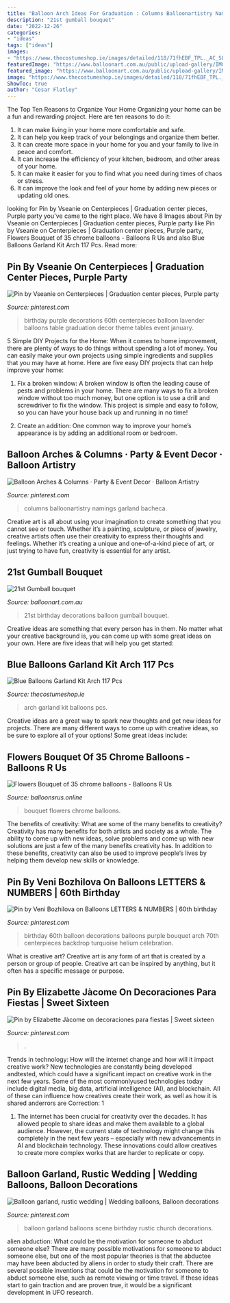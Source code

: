 ```yaml
---
title: "Balloon Arch Ideas For Graduation : Columns Balloonartistry Namings Garland Bacheca"
description: "21st gumball bouquet"
date: "2022-12-26"
categories:
- "ideas"
tags: ["ideas"]
images:
- "https://www.thecostumeshop.ie/images/detailed/118/71fhEBF_TPL._AC_SL1000_.jpg"
featuredImage: "https://www.balloonart.com.au/public/upload-gallery/IMG_0007.jpg"
featured_image: "https://www.balloonart.com.au/public/upload-gallery/IMG_0007.jpg"
image: "https://www.thecostumeshop.ie/images/detailed/118/71fhEBF_TPL._AC_SL1000_.jpg"
ShowToc: true
author: "Cesar Flatley"
---
```



The Top Ten Reasons to Organize Your Home
Organizing your home can be a fun and rewarding project. Here are ten reasons to do it: 
1. It can make living in your home more comfortable and safe.
2. It can help you keep track of your belongings and organize them better. 
3. It can create more space in your home for you and your family to live in peace and comfort. 
4. It can increase the efficiency of your kitchen, bedroom, and other areas of your home. 
5. It can make it easier for you to find what you need during times of chaos or stress. 
6. It can improve the look and feel of your home by adding new pieces or updating old ones. 

	

		
looking for Pin by Vseanie on Centerpieces | Graduation center pieces, Purple party you've came to the right place. We have 8 Images about Pin by Vseanie on Centerpieces | Graduation center pieces, Purple party like Pin by Vseanie on Centerpieces | Graduation center pieces, Purple party, Flowers Bouquet of 35 chrome balloons - Balloons R Us and also Blue Balloons Garland Kit Arch 117 Pcs. Read more:
		
    
## Pin By Vseanie On Centerpieces | Graduation Center Pieces, Purple Party

<img loading=lazy src="https://i.pinimg.com/736x/7b/b9/3b/7bb93b0b00fbc744cdc32307c10f1e42.jpg" onerror="this.onerror=null;this.src='https://tse2.mm.bing.net/th?id=OIP.Q4Rt9J5gJEF3uNHJaIYO0QHaHa&amp;pid=15.1';" alt="Pin by Vseanie on Centerpieces | Graduation center pieces, Purple party">

_Source: pinterest.com_

>birthday purple decorations 60th centerpieces balloon lavender balloons table graduation decor theme tables event january. 

	

5 Simple DIY Projects for the Home:
When it comes to home improvement, there are plenty of ways to do things without spending a lot of money. You can easily make your own projects using simple ingredients and supplies that you may have at home. Here are five easy DIY projects that can help improve your home: 
1. Fix a broken window: A broken window is often the leading cause of pests and problems in your home. There are many ways to fix a broken window without too much money, but one option is to use a drill and screwdriver to fix the window. This project is simple and easy to follow, so you can have your house back up and running in no time!

2. Create an addition: One common way to improve your home’s appearance is by adding an additional room or bedroom.

    
## Balloon Arches &amp; Columns · Party &amp; Event Decor · Balloon Artistry

<img loading=lazy src="https://i.pinimg.com/736x/28/91/92/289192486c032d9ff08c6957e22fcfe7.jpg" onerror="this.onerror=null;this.src='https://tse4.mm.bing.net/th?id=OIP.pacRQKL8R-oTjQJlnpUtvQHaE8&amp;pid=15.1';" alt="Balloon Arches &amp; Columns · Party &amp; Event Decor · Balloon Artistry">

_Source: pinterest.com_

>columns balloonartistry namings garland bacheca. 

	

Creative art is all about using your imagination to create something that you cannot see or touch. Whether it’s a painting, sculpture, or piece of jewelry, creative artists often use their creativity to express their thoughts and feelings. Whether it’s creating a unique and one-of-a-kind piece of art, or just trying to have fun, creativity is essential for any artist.

    
## 21st Gumball Bouquet

<img loading=lazy src="https://www.balloonart.com.au/public/upload-gallery/IMG_0007.jpg" onerror="this.onerror=null;this.src='https://tse3.mm.bing.net/th?id=OIP.Qg2e2xQDjFcvGu6VIebTygHaLH&amp;pid=15.1';" alt="21st Gumball bouquet">

_Source: balloonart.com.au_

>21st birthday decorations balloon gumball bouquet. 

	

Creative ideas are something that every person has in them. No matter what your creative background is, you can come up with some great ideas on your own. Here are five ideas that will help you get started: 

    
## Blue Balloons Garland Kit Arch 117 Pcs

<img loading=lazy src="https://www.thecostumeshop.ie/images/detailed/118/71fhEBF_TPL._AC_SL1000_.jpg" onerror="this.onerror=null;this.src='https://tse4.mm.bing.net/th?id=OIP._NkzXJo50v7_dJPvNZe1QwHaHa&amp;pid=15.1';" alt="Blue Balloons Garland Kit Arch 117 Pcs">

_Source: thecostumeshop.ie_

>arch garland kit balloons pcs. 

	

Creative ideas are a great way to spark new thoughts and get new ideas for projects. There are many different ways to come up with creative ideas, so be sure to explore all of your options! Some great ideas include:

    
## Flowers Bouquet Of 35 Chrome Balloons - Balloons R Us

<img loading=lazy src="https://www.balloonsrus.online/wp-content/uploads/2020/06/IMG_20200616_130657_038.jpg" onerror="this.onerror=null;this.src='https://tse4.mm.bing.net/th?id=OIP.TAKAF-L3u6DQ9C3c6YW-WAHaOu&amp;pid=15.1';" alt="Flowers Bouquet of 35 chrome balloons - Balloons R Us">

_Source: balloonsrus.online_

>bouquet flowers chrome balloons. 

	

The benefits of creativity: What are some of the many benefits to creativity?
Creativity has many benefits for both artists and society as a whole. The ability to come up with new ideas, solve problems and come up with new solutions are just a few of the many benefits creativity has. In addition to these benefits, creativity can also be used to improve people’s lives by helping them develop new skills or knowledge.

    
## Pin By Veni Bozhilova On Balloons LETTERS &amp; NUMBERS | 60th Birthday

<img loading=lazy src="https://i.pinimg.com/736x/e3/4d/c5/e34dc5de91d2be1d71f70333ad0536b6.jpg" onerror="this.onerror=null;this.src='https://tse2.mm.bing.net/th?id=OIP.2Ou7bJSeMN9I6AhejXY-eAHaH8&amp;pid=15.1';" alt="Pin by Veni Bozhilova on Balloons LETTERS &amp; NUMBERS | 60th birthday">

_Source: pinterest.com_

>birthday 60th balloon decorations balloons purple bouquet arch 70th centerpieces backdrop turquoise helium celebration. 

	

What is creative art?
Creative art is any form of art that is created by a person or group of people. Creative art can be inspired by anything, but it often has a specific message or purpose.

    
## Pin By Elizabette Jàcome On Decoraciones Para Fiestas | Sweet Sixteen

<img loading=lazy src="https://i.pinimg.com/736x/34/c4/6e/34c46e4c637830a0139929a65feaec8f.jpg" onerror="this.onerror=null;this.src='https://tse1.mm.bing.net/th?id=OIP.0fNOKThZuDnsLg9XtdSJtgHaJ4&amp;pid=15.1';" alt="Pin by Elizabette Jàcome on decoraciones para fiestas | Sweet sixteen">

_Source: pinterest.com_

>. 

	

Trends in technology: How will the internet change and how will it impact creative work?
New technologies are constantly being developed andtested, which could have a significant impact on creative work in the next few years. Some of the most commonlyused technologies today include digital media, big data, artificial intelligence (AI), and blockchain. All of these can influence how creatives create their work, as well as how it is shared anderrors are Correction: 1
1) The internet has been crucial for creativity over the decades. It has allowed people to share ideas and make them available to a global audience. However, the current state of technology might change this completely in the next few years – especially with new advancements in AI and blockchain technology. These innovations could allow creatives to create more complex works that are harder to replicate or copy.

    
## Balloon Garland, Rustic Wedding | Wedding Balloons, Balloon Decorations

<img loading=lazy src="https://i.pinimg.com/736x/14/cf/e3/14cfe37c2e491183422d4662aa6e0540.jpg" onerror="this.onerror=null;this.src='https://tse3.mm.bing.net/th?id=OIP.HFiQAERtiAIiNZXTGkrMWAHaJQ&amp;pid=15.1';" alt="Balloon garland, rustic wedding | Wedding balloons, Balloon decorations">

_Source: pinterest.com_

>balloon garland balloons scene birthday rustic church decorations. 

	

alien abduction: What could be the motivation for someone to abduct someone else?
There are many possible motivations for someone to abduct someone else, but one of the most popular theories is that the abductee may have been abducted by aliens in order to study their craft. There are several possible inventions that could be the motivation for someone to abduct someone else, such as remote viewing or time travel. If these ideas start to gain traction and are proven true, it would be a significant development in UFO research.

